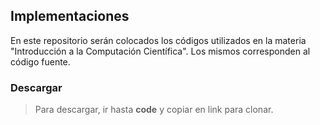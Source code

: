 ## Implementaciones
En este repositorio serán colocados los códigos utilizados en la materia "Introducción a la Computación Científica". 
Los mismos corresponden al código fuente.

### Descargar
> Para descargar, ir hasta **code** y copiar en link para clonar.
